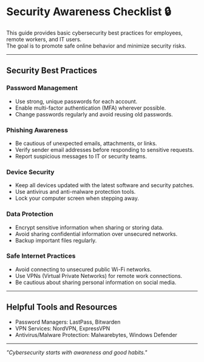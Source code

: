 # Security Awareness Checklist 🔒

This guide provides basic cybersecurity best practices for employees, remote workers, and IT users.  
The goal is to promote safe online behavior and minimize security risks.

---

## Security Best Practices

### Password Management
- Use strong, unique passwords for each account.
- Enable multi-factor authentication (MFA) wherever possible.
- Change passwords regularly and avoid reusing old passwords.

### Phishing Awareness
- Be cautious of unexpected emails, attachments, or links.
- Verify sender email addresses before responding to sensitive requests.
- Report suspicious messages to IT or security teams.

### Device Security
- Keep all devices updated with the latest software and security patches.
- Use antivirus and anti-malware protection tools.
- Lock your computer screen when stepping away.

### Data Protection
- Encrypt sensitive information when sharing or storing data.
- Avoid sharing confidential information over unsecured networks.
- Backup important files regularly.

### Safe Internet Practices
- Avoid connecting to unsecured public Wi-Fi networks.
- Use VPNs (Virtual Private Networks) for remote work connections.
- Be cautious about sharing personal information on social media.

---

## Helpful Tools and Resources
- Password Managers: LastPass, Bitwarden
- VPN Services: NordVPN, ExpressVPN
- Antivirus/Malware Protection: Malwarebytes, Windows Defender

---

_"Cybersecurity starts with awareness and good habits."_

